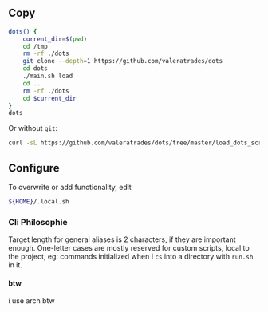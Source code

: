 ## Copy
```sh
dots() {
    current_dir=$(pwd)
    cd /tmp
    rm -rf ./dots
    git clone --depth=1 https://github.com/valeratrades/dots
    cd dots
    ./main.sh load
    cd ..
    rm -rf ./dots
    cd $current_dir
}
dots
```
Or without `git`:
```sh
curl -sL https://github.com/valeratrades/dots/tree/master/load_dots_script.sh | bash
```

## Configure
To overwrite or add functionality, edit
```bash
${HOME}/.local.sh
```

### Cli Philosophie
Target length for general aliases is 2 characters, if they are important enough.
One-letter cases are mostly reserved for custom scripts, local to the project, eg: commands initialized when I `cs` into a directory with `run.sh` in it.

#### btw
i use arch btw
